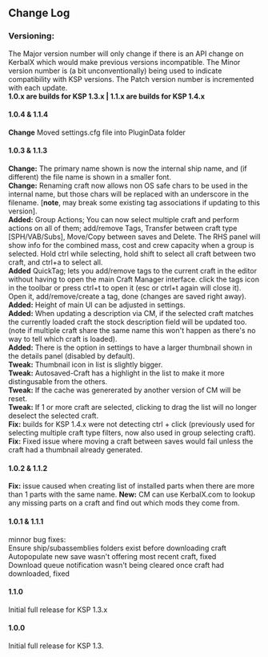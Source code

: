 ## Change Log

### Versioning:
The Major version number will only change if there is an API change on KerbalX which would make previous versions incompatible.
The Minor version number is (a bit unconventionally) being used to indicate compatibility with KSP versions.
The Patch version number is incremented with each update.  
**1.0.x are builds for KSP 1.3.x | 1.1.x are builds for KSP 1.4.x**

#### 1.0.4 & 1.1.4
**Change** Moved settings.cfg file into PluginData folder

#### 1.0.3 & 1.1.3
**Change:** The primary name shown is now the internal ship name, and (if different) the file name is shown in a smaller font.  
**Change:** Renaming craft now allows non OS safe chars to be used in the internal name, but those chars will be replaced with an underscore in the filename. [**note**, may break some existing tag associations if updating to this version].  
**Added:** Group Actions; You can now select multiple craft and perform actions on all of them; add/remove Tags, Transfer between craft type [SPH/VAB/Subs], Move/Copy between saves and Delete.  The RHS panel will show info for the combined mass, cost and crew capacity when a group is selected.  Hold ctrl while selecting, hold shift to select all craft between two craft, and ctrl+a to select all.  
**Added** QuickTag; lets you add/remove tags to the current craft in the editor without having to open the main Craft Manager interface. click the tags icon in the toolbar or press ctrl+t to open it (esc or ctrl+t again will close it). Open it, add/remove/create a tag, done (changes are saved right away).  
**Added:** Height of main UI can be adjusted in settings.  
**Added:** When updating a description via CM, if the selected craft matches the currently loaded craft the stock description field will be updated too. (note if multiple craft share the same name this won't happen as there's no way to tell which craft is loaded).  
**Added:** There is the option in settings to have a larger thumbnail shown in the details panel (disabled by default).  
**Tweak:** Thumbnail icon in list is slightly bigger.  
**Tweak:** Autosaved-Craft has a highlight in the list to make it more distingusable from the others.  
**Tweak:** If the cache was genererated by another version of CM will be reset.  
**Tweak:** If 1 or more craft are selected, clicking to drag the list will no longer deselect the selected craft.  
**Fix:** builds for KSP 1.4.x were not detecting ctrl + click (previously used for selecting multiple craft type filters, now also used in group selecting craft).  
**Fix:** Fixed issue where moving a craft between saves would fail unless the craft had a thumbnail already generated.  


#### 1.0.2 & 1.1.2
**Fix:** issue caused when creating list of installed parts when there are more than 1 parts with the same name.
**New:** CM can use KerbalX.com to lookup any missing parts on a craft and find out which mods they come from.

#### 1.0.1 & 1.1.1  
minnor bug fixes:  
Ensure ship/subassemblies folders exist before downloading craft  
Autopopulate new save wasn't offering most recent craft, fixed  
Download queue notification wasn't being cleared once craft had downloaded, fixed  


#### 1.1.0  
Initial full release for KSP 1.3.x

#### 1.0.0  
Initial full release for KSP 1.3.

